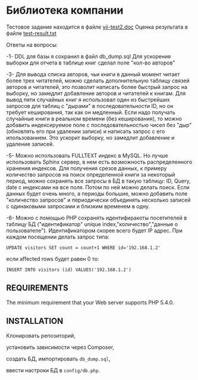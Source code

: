 Библиотека компании
================================

Тестовое задание находится в файле [yii-test2.doc](yii-test2.doc)
Оценка результата в файле [test-result.txt](test-result.txt)

Ответы на вопросы:

-1- DDL для базы я сохранил в файл db_dump.sql
Для ускорения выборки для отчета в таблице книг сделал поле "кол-во авторов"

-3- Для вывода списка авторов, чьи книги в данный момент читает более трех читателей, можно сделать дополнительную таблицу связей авторов и читателей, это позволит написать более быстрый запрос на выборку, но замедлит добавление авторов и читателей к книгам.
Для вывод пяти случайных книг я использовал один из быстрейших запросов для таблиц с "дырами" в последовательности ID, но он требует кеширования, так как он медленный.
Если надо получать случайные книги в реальном времени (без кеширования), то можно добавить индексируемое поле с последовательностью чисел без "дыр" (обновлять его при удалении записи) и написать запрос с его ипользованием. Это ускорит выборку, но замедлит добавление и удаление записей.

-5- Можно использовать FULLTEXT индекс в MySQL. Но лучше использовать Sphinx сервер, в нем есть возможность распределенного хранения индексов.
Для получения срезов данных, к примеру количество запросов на поиск определенной книги за некоторый период, можно сохранять все запросы в БД в такую таблицу: ID, Query, date с индексами на все поля. Потом по ней можно делать поиск. Если данных будет очень много, а периоды большие, можно добавить поле "количество запросов" и периодически объединять несколько записей с одинаковыми запросами и близким временем в одну.

-6- Можно с помощью PHP сохранять идентифиракоты посетителей в таблицу БД ("идентификатор" unique index,"количество","данные о пользователе").
Идентификатором скорее всего будет IP адрес. При каждом посещении делать запрос типа:

`UPDATE visitors SET count = count+1 WHERE id='192.168.1.2'`

если affected rows будет равен 0 то:

`INSERT INTO visitors (id) VALUES('192.168.1.2')`

REQUIREMENTS
------------

The minimum requirement that your Web server supports PHP 5.4.0.

INSTALLATION
------------

Клонировать репозиторий,

установить зависимости через Composer,

создать БД, импортировать `db_dump.sql`,

ввести настроки БД в `config/db.php`.
